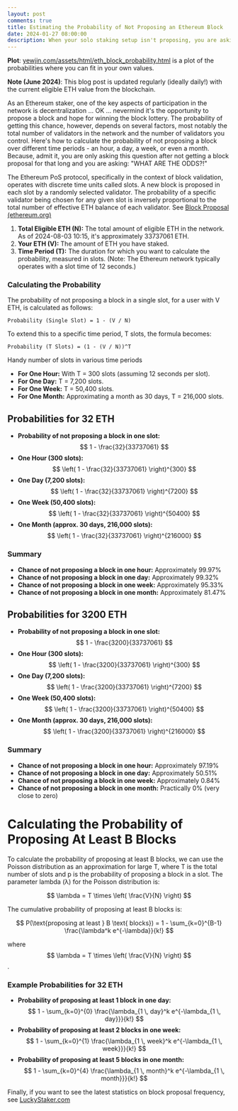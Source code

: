 ```yaml
---
layout: post
comments: true
title: Estimating the Probability of Not Proposing an Ethereum Block
date: 2024-01-27 08:00:00
description: When your solo staking setup isn't proposing, you are asking "WHAT ARE THE ODDS?!"
---
```

**Plot**: [yewjin.com/assets/html/eth_block_probability.html](https://www.yewjin.com/assets/html/eth_block_probability.html) is a plot of the probabilities where you can fit in your own values.

**Note (June 2024)**: This blog post is updated regularly (ideally daily!) with the current eligible ETH value from the blockchain.

As an Ethereum staker, one of the key aspects of participation in the network is decentralization ... OK ... nevermind it's the opportunity to propose a block and hope for winning the block lottery. The probability of getting this chance, however, depends on several factors, most notably the total number of validators in the network and the number of validators you control. Here's how to calculate the probability of not proposing a block over different time periods - an hour, a day, a week, or even a month. Because, admit it, you are only asking this question after not getting a block proposal for that long and you are asking: "WHAT ARE THE ODDS?!"

The Ethereum PoS protocol, specifically in the context of block validation, operates with discrete time units called slots. A new block is proposed in each slot by a randomly selected validator. The probability of a specific validator being chosen for any given slot is inversely proportional to the total number of effective ETH balance of each validator. See [Block Proposal (ethereum.org)](https://ethereum.org/en/developers/docs/consensus-mechanisms/pos/block-proposal/)

1. **Total Eligible ETH (N):** The total amount of eligible ETH in the network. As of 2024-08-03 10:15, it's approximately 33737061 ETH.
2. **Your ETH (V):** The amount of ETH you have staked.
3. **Time Period (T):** The duration for which you want to calculate the probability, measured in slots. (Note: The Ethereum network typically operates with a slot time of 12 seconds.)

### Calculating the Probability

The probability of not proposing a block in a single slot, for a user with V ETH, is calculated as follows:
```
Probability (Single Slot) = 1 - (V / N)
```

To extend this to a specific time period, T slots, the formula becomes:
```
Probability (T Slots) = (1 - (V / N))^T
```

Handy number of slots in various time periods

- **For One Hour:** With T = 300 slots (assuming 12 seconds per slot).
- **For One Day:** T = 7,200 slots.
- **For One Week:** T = 50,400 slots.
- **For One Month:** Approximating a month as 30 days, T = 216,000 slots.

## Probabilities for 32 ETH

- **Probability of not proposing a block in one slot:** $$ 1 - \frac{32}{33737061} $$
- **One Hour (300 slots):** $$ \left( 1 - \frac{32}{33737061} \right)^{300} $$
- **One Day (7,200 slots):** $$ \left( 1 - \frac{32}{33737061} \right)^{7200} $$
- **One Week (50,400 slots):** $$ \left( 1 - \frac{32}{33737061} \right)^{50400} $$
- **One Month (approx. 30 days, 216,000 slots):** $$ \left( 1 - \frac{32}{33737061} \right)^{216000} $$

### Summary
- **Chance of not proposing a block in one hour:** Approximately 99.97%
- **Chance of not proposing a block in one day:** Approximately 99.32%
- **Chance of not proposing a block in one week:** Approximately 95.33%
- **Chance of not proposing a block in one month:** Approximately 81.47%

## Probabilities for 3200 ETH

- **Probability of not proposing a block in one slot:** $$ 1 - \frac{3200}{33737061} $$
- **One Hour (300 slots):** $$ \left( 1 - \frac{3200}{33737061} \right)^{300} $$
- **One Day (7,200 slots):** $$ \left( 1 - \frac{3200}{33737061} \right)^{7200} $$
- **One Week (50,400 slots):** $$ \left( 1 - \frac{3200}{33737061} \right)^{50400} $$
- **One Month (approx. 30 days, 216,000 slots):** $$ \left( 1 - \frac{3200}{33737061} \right)^{216000} $$

### Summary
- **Chance of not proposing a block in one hour:** Approximately 97.19%
- **Chance of not proposing a block in one day:** Approximately 50.51%
- **Chance of not proposing a block in one week:** Approximately 0.84%
- **Chance of not proposing a block in one month:** Practically 0% (very close to zero)

# Calculating the Probability of Proposing At Least B Blocks

To calculate the probability of proposing at least B blocks, we can use the Poisson distribution as an approximation for large T, where T is the total number of slots and p is the probability of proposing a block in a slot. The parameter lambda (λ) for the Poisson distribution is:

$$ \lambda = T \times \left( \frac{V}{N} \right) $$

The cumulative probability of proposing at least B blocks is:

$$ P(\text{proposing at least } B \text{ blocks}) = 1 - \sum_{k=0}^{B-1} \frac{\lambda^k e^{-\lambda}}{k!} $$

where $$ \lambda = T \times \left( \frac{V}{N} \right) $$.

### Example Probabilities for 32 ETH

- **Probability of proposing at least 1 block in one day:** $$ 1 - \sum_{k=0}^{0} \frac{\lambda_{1 \, day}^k e^{-\lambda_{1 \, day}}}{k!} $$
- **Probability of proposing at least 2 blocks in one week:** $$ 1 - \sum_{k=0}^{1} \frac{\lambda_{1 \, week}^k e^{-\lambda_{1 \, week}}}{k!} $$
- **Probability of proposing at least 5 blocks in one month:** $$ 1 - \sum_{k=0}^{4} \frac{\lambda_{1 \, month}^k e^{-\lambda_{1 \, month}}}{k!} $$

Finally, if you want to see the latest statistics on block proposal frequency, see [LuckyStaker.com](https://luckystaker.com/home/)